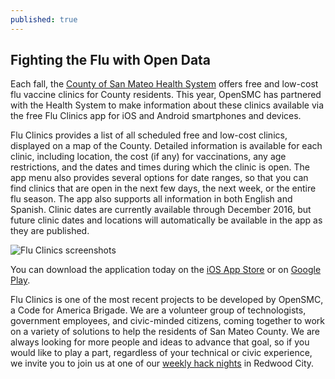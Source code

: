 ```yaml
---
published: true
---
```

## Fighting the Flu with Open Data

Each fall, the [County of San Mateo Health System](http://www.smchealth.org/) offers free and low-cost flu vaccine clinics for County residents. This year, OpenSMC has partnered with the Health System to make information about these clinics available via the free Flu Clinics app for iOS and Android smartphones and devices.

Flu Clinics provides a list of all scheduled free and low-cost clinics, displayed on a map of the County. Detailed information is available for each clinic, including location, the cost (if any) for vaccinations, any age restrictions, and the dates and times during which the clinic is open. The app menu also provides several options for date ranges, so that you can find clinics that are open in the next few days, the next week, or the entire flu season. The app also supports all information in both English and Spanish. Clinic dates are currently available through December 2016, but future clinic dates and locations will automatically be available in the app as they are published.

![Flu Clinics screenshots]({{site.baseurl}}/images/uploads/flu_clinics_transparent_620px.png)

You can download the application today on the [iOS App Store](https://itunes.apple.com/us/app/flu-clinics/id1166784917) or on [Google Play](https://play.google.com/store/apps/details?id=org.opensmc.fluclinic).

Flu Clinics is one of the most recent projects to be developed by OpenSMC, a Code for America Brigade. We are a volunteer group of technologists, government employees, and civic-minded citizens, coming together to work on a variety of solutions to help the residents of San Mateo County. We are always looking for more people and ideas to advance that goal, so if you would like to play a part, regardless of your technical or civic experience, we invite you to join us at one of our [weekly hack nights](https://www.meetup.com/opensmc/) in Redwood City.
